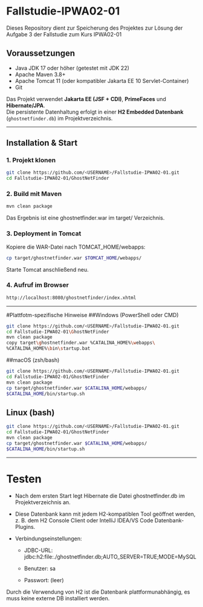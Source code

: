 # Fallstudie-IPWA02-01
Dieses Repository dient zur Speicherung des Projektes zur Lösung der Aufgabe 3 der Fallstudie zum Kurs IPWA02-01



## Voraussetzungen

- Java JDK 17 oder höher (getestet mit JDK 22)
- Apache Maven 3.8+
- Apache Tomcat 11 (oder kompatibler Jakarta EE 10 Servlet-Container)
- Git

Das Projekt verwendet **Jakarta EE (JSF + CDI)**, **PrimeFaces** und **Hibernate/JPA**.  
Die persistente Datenhaltung erfolgt in einer **H2 Embedded Datenbank** (`ghostnetfinder.db`) im Projektverzeichnis.

---

## Installation & Start

### 1. Projekt klonen
```bash
git clone https://github.com/<USERNAME>/Fallstudie-IPWA02-01.git
cd Fallstudie-IPWA02-01/GhostNetFinder
```
### 2. Build mit Maven
```bash
mvn clean package

```

Das Ergebnis ist eine ghostnetfinder.war im target/ Verzeichnis.

### 3. Deployment in Tomcat
Kopiere die WAR-Datei nach TOMCAT_HOME/webapps:

```bash
cp target/ghostnetfinder.war $TOMCAT_HOME/webapps/

```
Starte Tomcat anschließend neu.

### 4. Aufruf im Browser
```bash
http://localhost:8080/ghostnetfinder/index.xhtml

```

---
#Plattfotm-spezifische Hinweise
##Windows (PowerShell oder CMD)
```bash
git clone https://github.com/<USERNAME>/Fallstudie-IPWA02-01.git
cd Fallstudie-IPWA02-01\GhostNetFinder
mvn clean package
copy target\ghostnetfinder.war %CATALINA_HOME%\webapps\
%CATALINA_HOME%\bin\startup.bat

```

##macOS (zsh/bash)
```bash
git clone https://github.com/<USERNAME>/Fallstudie-IPWA02-01.git
cd Fallstudie-IPWA02-01/GhostNetFinder
mvn clean package
cp target/ghostnetfinder.war $CATALINA_HOME/webapps/
$CATALINA_HOME/bin/startup.sh

```

## Linux (bash)
```bash
git clone https://github.com/<USERNAME>/Fallstudie-IPWA02-01.git
cd Fallstudie-IPWA02-01/GhostNetFinder
mvn clean package
cp target/ghostnetfinder.war $CATALINA_HOME/webapps/
$CATALINA_HOME/bin/startup.sh
```

---

# Testen

- Nach dem ersten Start legt Hibernate die Datei ghostnetfinder.db im Projektverzeichnis an.
- Diese Datenbank kann mit jedem H2-kompatiblen Tool geöffnet werden, z. B. dem H2 Console Client oder IntelliJ IDEA/VS Code Datenbank-Plugins.

- Verbindungseinstellungen:

    - JDBC-URL: jdbc:h2:file:./ghostnetfinder.db;AUTO_SERVER=TRUE;MODE=MySQL

    - Benutzer: sa

    -   Passwort: (leer)

Durch die Verwendung von H2 ist die Datenbank plattformunabhängig, es muss keine externe DB installiert werden.

